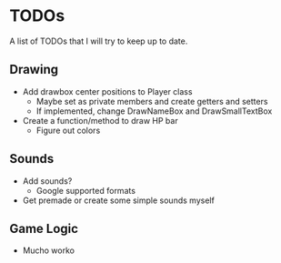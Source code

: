 # TODOs
A list of TODOs that I will try to keep up to date.

## Drawing
- Add drawbox center positions to Player class
  - Maybe set as private members and create getters and setters
  - If implemented, change DrawNameBox and DrawSmallTextBox 
- Create a function/method to draw HP bar
  - Figure out colors

## Sounds
- Add sounds?
  - Google supported formats
- Get premade or create some simple sounds myself

## Game Logic
- Mucho worko